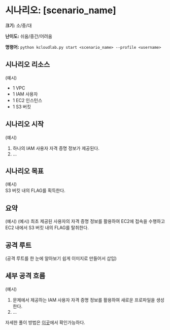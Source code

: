 # 시나리오: [scenario_name]
**크기:** 소/중/대

**난이도:** 쉬움/중간/어려움

**명령어:** `python kcloudlab.py start <scenario_name> --profile <username>`

## 시나리오 리소스
(예시)
- 1 VPC
- 1 IAM 사용자
- 1 EC2 인스턴스
- 1 S3 버킷

## 시나리오 시작
(예시)
1. 하나의 IAM 사용자 자격 증명 정보가 제공된다.
2. ...

## 시나리오 목표
(예시)  
S3 버킷 내의 FLAG를 획득한다.

## 요약
(예시) 
(예시)
최초 제공된 사용자의 자격 증명 정보를 활용하여 EC2에 접속을 수행하고 EC2 내에서 S3 버킷 내의 FLAG를 탈취한다.


## 공격 루트
(공격 루트를 한 눈에 알아보기 쉽게 이미지로 만들어서 삽입)


## 세부 공격 흐름
(예시)
1. 문제에서 제공하는 IAM 사용자 자격 증명 정보를 활용하여 새로운 프로파일을 생성한다.
2. ...<br/>

자세한 풀이 방법은 [이곳](./cheat_sheet.md)에서 확인가능하다.  
